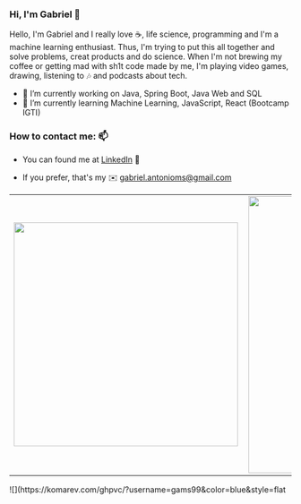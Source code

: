### Hi, I'm Gabriel 👋

Hello, I'm Gabriel and I really love ☕, life science, programming and I'm a machine learning enthusiast. Thus, I'm trying to put this all together and solve problems, creat products and do science. When I'm not brewing my coffee or getting mad with sh1t code made by me, I'm playing video games, drawing, listening to 🎶 and podcasts about tech.

- 🔭 I’m currently working on Java, Spring Boot, Java Web and SQL
- 🌱 I’m currently learning Machine Learning, JavaScript, React (Bootcamp IGTI)

### How to contact me: 📫
- You can found me at [LinkedIn](https://www.linkedin.com/in/ga-brielm/) 📱

- If you prefer, that's my ✉️ gabriel.antonioms@gmail.com


<center>
<table>
    <tr>
        <td><img width="400px" align="left" src="https://github-readme-stats.vercel.app/api/top-langs/?username=gams99&hide=html&layout=compact&theme=buefy" /></td>
        <td><img width="495px" align="left" src="https://github-readme-stats.vercel.app/api?username=gams99&theme=buefy"/></td>
    </tr>   
</table>
</center>  
![](https://komarev.com/ghpvc/?username=gams99&color=blue&style=flat
